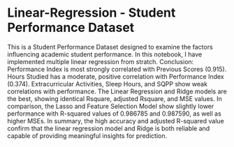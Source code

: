 # Linear-Regression - Student Performance Dataset
This is a Student Performance Dataset designed to examine the factors influencing academic student performance.
In this notebook, I have implemented multiple linear regression from stratch.
Conclusion:
Performance Index is most strongly correlated with Previous Scores (0.915).
Hours Studied has a moderate, positive correlation with Performance Index (0.374).
Extracurricular Activities, Sleep Hours, and SQPP show weak correlations with performance.
The Linear Regression and Ridge models are the best, showing identical Rsquare, adjusted Rsquare, and MSE values.
In comparison, the Lasso and Feature Selection Model show slightly lower performance with R-squared values of 0.986785 and 0.987590, as well as higher MSEs.
In summary, the high accuracy and adjusted R-squared value confirm that the linear regression model and Ridge is both reliable and capable of providing meaningful insights for prediction.
